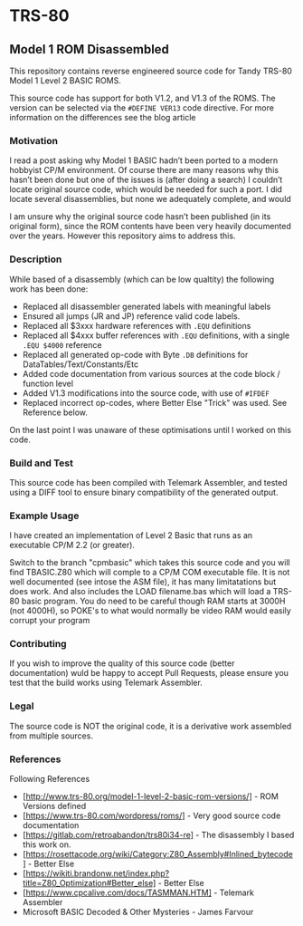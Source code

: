 # TRS-80

## Model 1 ROM Disassembled

This repository contains reverse engineered source code for Tandy TRS-80 Model 1 Level 2 BASIC ROMS. 

This source code has support for both V1.2, and V1.3 of the ROMS. The version can be selected via the `#DEFINE VER13` code directive. For more information on the differences see the blog article

### Motivation

I read a post asking why Model 1 BASIC hadn’t been ported to a modern hobbyist CP/M environment. Of course there are many reasons why this hasn’t been done but one of the issues is (after doing a search) I couldn’t locate original source code, which would be needed for such a port. I did locate several disassemblies, but none we adequately complete, and would 

I am unsure why the original source code hasn’t been published (in its original form), since the ROM contents have been very heavily documented over the years. However this repository aims to address this.

### Description

While based of a disassembly (which can be low qualtity) the following work has been done: 
* Replaced all disassembler generated labels with meaningful labels
* Ensured all jumps (JR and JP) reference valid code labels.
* Replaced all $3xxx hardware references with `.EQU` definitions
* Replaced all $4xxx buffer references with `.EQU` definitions, with a single `.EQU $4000` reference
* Replaced all generated op-code with Byte `.DB` definitions for DataTables/Text/Constants/Etc
* Added code documentation from various sources at the code block / function level
* Added V1.3 modifications into the source code, with use of `#IFDEF`
* Replaced incorrect op-codes, where Better Else "Trick" was used. See Reference below.

On the last point I was unaware of these optimisations until I worked on this code.

### Build and Test

This source code has been compiled with Telemark Assembler, and tested using a DIFF tool to ensure binary compatibility of the generated output.

### Example Usage

I have created an implementation of Level 2 Basic that runs as an executable CP/M 2.2 (or greater). 

Switch to the branch "cpmbasic" which takes this source code and you will find TBASIC.Z80 which will
comple to a CP/M COM executable file. It is not well documented (see intose the ASM file), it has many
limitatations but does work. And also includes the LOAD filename.bas which will load a TRS-80 basic program.
You do need to be careful though RAM starts at 3000H (not 4000H), so POKE's to what would normally be video
RAM would easily corrupt your program

### Contributing

If you wish to improve the quality of this source code (better documentation) wuld be happy to accept Pull Requests, please ensure you test that the build works using Telemark Assembler.

### Legal

The source code is NOT the original code, it is a derivative work assembled from multiple sources.

### References

Following References
* [http://www.trs-80.org/model-1-level-2-basic-rom-versions/] - ROM Versions defined
* [https://www.trs-80.com/wordpress/roms/] - Very good source code documentation
* [https://gitlab.com/retroabandon/trs80i34-re] - The disassembly I based this work on.
* [https://rosettacode.org/wiki/Category:Z80_Assembly#Inlined_bytecode] - Better Else
* [https://wikiti.brandonw.net/index.php?title=Z80_Optimization#Better_else] - Better Else
* [https://www.cpcalive.com/docs/TASMMAN.HTM] - Telemark Assembler
* Microsoft BASIC Decoded & Other Mysteries - James Farvour

